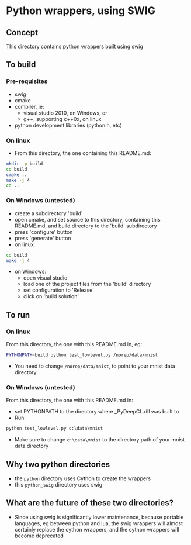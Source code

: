 # Python wrappers, using SWIG

## Concept

This directory contains python wrappers built using swig

## To build

### Pre-requisites

* swig
* cmake
* compiler, ie:
  * visual studio 2010, on Windows, or
  * g++, supporting c++0x, on linux
* python development libraries (python.h, etc)

### On linux

* From this directory, the one containing this README.md:
```bash
mkdir -p build
cd build
cmake ..
make -j 4
cd ..
```

### On Windows (untested)

* create a subdirectory 'build'
* open cmake, and set source to this directory, containing this README.md, and build directory to the 'build' subdirectory
* press 'configure' button
* press 'generate' button
* on linux:
```bash
cd build
make -j 4
```
* on Windows:
  * open visual studio
  * load one of the project files from the 'build' directory
  * set configuration to 'Release'
  * click on 'build solution'

## To run

### On linux

From this directory, the one with this README.md in, eg:
```bash
PYTHONPATH=build python test_lowlevel.py /norep/data/mnist
```
* You need to change `/norep/data/mnist`, to point to your mnist data directory

### On Windows (untested)

From this directory, the one with this README.md in:
* set PYTHONPATH to the directory where _PyDeepCL.dll was built to
* Run:
```cmd
python test_lowlevel.py c:\data\mnist
```
  * Make sure to change `c:\data\mnist` to the directory path of your mnist data directory
 
## Why two python directories

* the `python` directory uses Cython to create the wrappers
* this `python_swig` directory uses swig

## What are the future of these two directories?

* Since using swig is significantly lower maintenance, because portable languages, eg between python and lua,
the swig wrappers will almost certainly replace the cython wrappers, and the cython wrappers will become
deprecated


